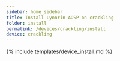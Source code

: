 ```yaml
---
sidebar: home_sidebar
title: Install Lynnrin-AOSP on crackling
folder: install
permalink: /devices/crackling/install
device: crackling
---
```

{% include templates/device_install.md %}

